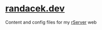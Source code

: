 # [randacek.dev](https://randacek.dev/)
Content and config files for my [rServer](https://github.com/prokoprandacek/rServer) web
